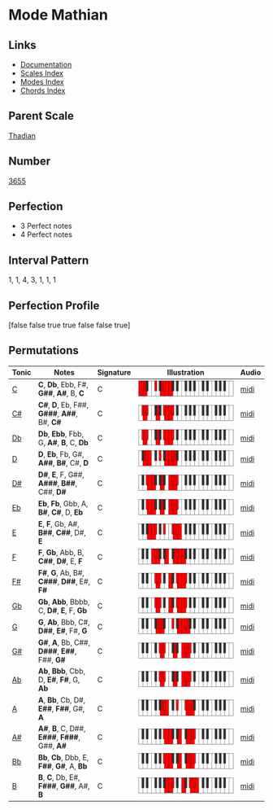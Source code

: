 # Mode Mathian

## Links

- [Documentation](index.md)
- [Scales Index](Scales.md)
- [Modes Index](Modes.md)
- [Chords Index](Chords.md)

## Parent Scale

[Thadian](ScaleThadian.md)

## Number

[3655](https://ianring.com/musictheory/scales/3655)

## Perfection

- 3 Perfect notes
- 4 Perfect notes

## Interval Pattern

1, 1, 4, 3, 1, 1, 1

## Perfection Profile

[false false true true false false true]

## Permutations

| Tonic | Notes | Signature | Illustration | Audio |
|-------|-------|-----------|--------------|-------|
| [C](ModeCNaturalMathian.md) | **C**, **Db**, Ebb, F#, **G##**, **A#**, B, **C** | C | ![CNaturalMathian](ModeCNaturalMathian.png) | [midi](https://github.com/edipermadi/music/blob/main/docs/ModeCNaturalMathian.mid?raw=true) |
| [C#](ModeCSharpMathian.md) | **C#**, **D**, Eb, F##, **G###**, **A##**, B#, **C#** | C | ![CSharpMathian](ModeCSharpMathian.png) | [midi](https://github.com/edipermadi/music/blob/main/docs/ModeCSharpMathian.mid?raw=true) |
| [Db](ModeDFlatMathian.md) | **Db**, **Ebb**, Fbb, G, **A#**, **B**, C, **Db** | C | ![DFlatMathian](ModeDFlatMathian.png) | [midi](https://github.com/edipermadi/music/blob/main/docs/ModeDFlatMathian.mid?raw=true) |
| [D](ModeDNaturalMathian.md) | **D**, **Eb**, Fb, G#, **A##**, **B#**, C#, **D** | C | ![DNaturalMathian](ModeDNaturalMathian.png) | [midi](https://github.com/edipermadi/music/blob/main/docs/ModeDNaturalMathian.mid?raw=true) |
| [D#](ModeDSharpMathian.md) | **D#**, **E**, F, G##, **A###**, **B##**, C##, **D#** | C | ![DSharpMathian](ModeDSharpMathian.png) | [midi](https://github.com/edipermadi/music/blob/main/docs/ModeDSharpMathian.mid?raw=true) |
| [Eb](ModeEFlatMathian.md) | **Eb**, **Fb**, Gbb, A, **B#**, **C#**, D, **Eb** | C | ![EFlatMathian](ModeEFlatMathian.png) | [midi](https://github.com/edipermadi/music/blob/main/docs/ModeEFlatMathian.mid?raw=true) |
| [E](ModeENaturalMathian.md) | **E**, **F**, Gb, A#, **B##**, **C##**, D#, **E** | C | ![ENaturalMathian](ModeENaturalMathian.png) | [midi](https://github.com/edipermadi/music/blob/main/docs/ModeENaturalMathian.mid?raw=true) |
| [F](ModeFNaturalMathian.md) | **F**, **Gb**, Abb, B, **C##**, **D#**, E, **F** | C | ![FNaturalMathian](ModeFNaturalMathian.png) | [midi](https://github.com/edipermadi/music/blob/main/docs/ModeFNaturalMathian.mid?raw=true) |
| [F#](ModeFSharpMathian.md) | **F#**, **G**, Ab, B#, **C###**, **D##**, E#, **F#** | C | ![FSharpMathian](ModeFSharpMathian.png) | [midi](https://github.com/edipermadi/music/blob/main/docs/ModeFSharpMathian.mid?raw=true) |
| [Gb](ModeGFlatMathian.md) | **Gb**, **Abb**, Bbbb, C, **D#**, **E**, F, **Gb** | C | ![GFlatMathian](ModeGFlatMathian.png) | [midi](https://github.com/edipermadi/music/blob/main/docs/ModeGFlatMathian.mid?raw=true) |
| [G](ModeGNaturalMathian.md) | **G**, **Ab**, Bbb, C#, **D##**, **E#**, F#, **G** | C | ![GNaturalMathian](ModeGNaturalMathian.png) | [midi](https://github.com/edipermadi/music/blob/main/docs/ModeGNaturalMathian.mid?raw=true) |
| [G#](ModeGSharpMathian.md) | **G#**, **A**, Bb, C##, **D###**, **E##**, F##, **G#** | C | ![GSharpMathian](ModeGSharpMathian.png) | [midi](https://github.com/edipermadi/music/blob/main/docs/ModeGSharpMathian.mid?raw=true) |
| [Ab](ModeAFlatMathian.md) | **Ab**, **Bbb**, Cbb, D, **E#**, **F#**, G, **Ab** | C | ![AFlatMathian](ModeAFlatMathian.png) | [midi](https://github.com/edipermadi/music/blob/main/docs/ModeAFlatMathian.mid?raw=true) |
| [A](ModeANaturalMathian.md) | **A**, **Bb**, Cb, D#, **E##**, **F##**, G#, **A** | C | ![ANaturalMathian](ModeANaturalMathian.png) | [midi](https://github.com/edipermadi/music/blob/main/docs/ModeANaturalMathian.mid?raw=true) |
| [A#](ModeASharpMathian.md) | **A#**, **B**, C, D##, **E###**, **F###**, G##, **A#** | C | ![ASharpMathian](ModeASharpMathian.png) | [midi](https://github.com/edipermadi/music/blob/main/docs/ModeASharpMathian.mid?raw=true) |
| [Bb](ModeBFlatMathian.md) | **Bb**, **Cb**, Dbb, E, **F##**, **G#**, A, **Bb** | C | ![BFlatMathian](ModeBFlatMathian.png) | [midi](https://github.com/edipermadi/music/blob/main/docs/ModeBFlatMathian.mid?raw=true) |
| [B](ModeBNaturalMathian.md) | **B**, **C**, Db, E#, **F###**, **G##**, A#, **B** | C | ![BNaturalMathian](ModeBNaturalMathian.png) | [midi](https://github.com/edipermadi/music/blob/main/docs/ModeBNaturalMathian.mid?raw=true) |
